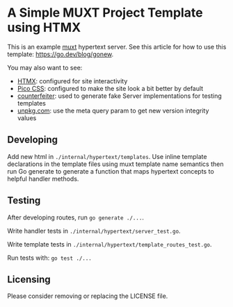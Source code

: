 # A Simple MUXT Project Template using HTMX

This is an example [muxt](http://github.com/crhntr/muxt) hypertext server.
See this article for how to use this template: https://go.dev/blog/gonew.

You may also want to see:
- [HTMX](https://htmx.org): configured for site interactivity
- [Pico CSS](https://picocss.com/docs): configured to make the site look a bit better by default
- [counterfeiter](https://github.com/maxbrunsfeld/counterfeiter): used to generate fake Server implementations for testing templates
- [unpkg.com](https://unpkg.com): use the meta query param to get new version integrity values

## Developing

Add new html in `./internal/hypertext/templates`.
Use inline template declarations in the template files using muxt template name semantics
then run Go generate to generate a function that maps hypertext concepts to helpful handler methods.

## Testing

After developing routes, run `go generate ./...`.

Write handler tests in `./internal/hypertext/server_test.go`.

Write template tests in `./internal/hypertext/template_routes_test.go`.

Run tests with: `go test ./...`

## Licensing

Please consider removing or replacing the LICENSE file.